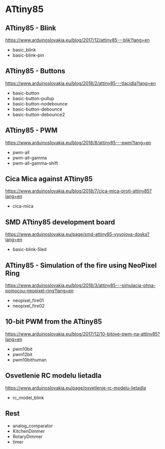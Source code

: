 # ATtiny85

## ATtiny85 - Blink
https://www.arduinoslovakia.eu/blog/2017/12/attiny85---blik?lang=en

- basic_blink
- basic-blink-pin

## ATtiny85 - Buttons
https://www.arduinoslovakia.eu/blog/2018/2/attiny85---tlacidla?lang=en

- basic-button
- basic-button-pullup
- basic-button-nodebounce
- basic-button-debounce
- basic-button-debounce2

## ATtiny85 - PWM
https://www.arduinoslovakia.eu/blog/2018/8/attiny85---pwm?lang=en

- pwm-all
- pwm-all-gamma
- pwm-all-gamma-shift

## Cica Mica against ATtiny85
https://www.arduinoslovakia.eu/blog/2018/7/cica-mica-proti-attiny85?lang=en

- cica-mica

## SMD ATtiny85 development board
https://www.arduinoslovakia.eu/page/smd-attiny85-vyvojova-doska?lang=en

- basic-blink-5led

## ATtiny85 - Simulation of the fire using NeoPixel Ring
https://www.arduinoslovakia.eu/blog/2018/3/attiny85---simulacia-ohna-pomocou-neopixel-ring?lang=en

- neopixel_fire01
- neopixel_fire02

## 10-bit PWM from the ATtiny85
https://www.arduinoslovakia.eu/blog/2017/12/10-bitove-pwm-na-attiny85?lang=en

- pwm10bit
- pwm12bit
- pwm10bithuman

## Osvetlenie RC modelu lietadla
https://www.arduinoslovakia.eu/page/osvetlenie-rc-modelu-lietadla

- rc_model_blink

## Rest

- analog_comparator
- KitchenDimmer
- RotaryDimmer
- timer